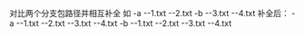 对比两个分支包路径并相互补全
如
-a
--1.txt
--2.txt
-b
--3.txt
--4.txt
补全后：
-a
--1.txt
--2.txt
--3.txt
--4.txt
-b
--1.txt
--2.txt
--3.txt
--4.txt
